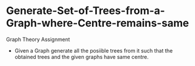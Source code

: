 # Generate-Set-of-Trees-from-a-Graph-where-Centre-remains-same
Graph Theory Assignment
 
- Given a Graph generate all the posiible trees from it such that the obtained trees and the given graphs have same centre.
